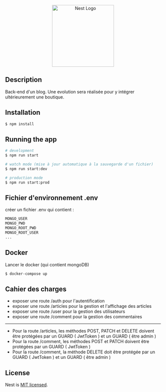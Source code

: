 <p align="center">
  <a href="http://nestjs.com/" target="blank"><img src="https://nestjs.com/img/logo-small.svg" width="200" alt="Nest Logo" /></a>
</p>

[circleci-image]: https://img.shields.io/circleci/build/github/nestjs/nest/master?token=abc123def456
[circleci-url]: https://circleci.com/gh/nestjs/nest

## Description

Back-end d'un blog.
Une evolution sera réalisée pour y intégrer ultérieurement une boutique.

## Installation

```bash
$ npm install
```

## Running the app

```bash
# development
$ npm run start

# watch mode (mise à jour automatique à la sauvegarde d'un fichier)
$ npm run start:dev

# production mode
$ npm run start:prod
```

## Fichier d'environnement .env

créer un fichier .env qui contient :

```bash
MONGO_USER
MONGO_PWD
MONGO_ROOT_PWD
MONGO_ROOT_USER
...
```

## Docker

Lancer le docker (qui contient mongoDB)
```bash
$ docker-compose up

```

## Cahier des charges

- exposer une route /auth pour l'autentification
- exposer une route /articles pour la gestion et l'affichage des articles
- exposer une route /user pour la gestion des utilisateurs
- exposer une route /comment pour la gestion des commentaires
---
- Pour la route /articles, les méthodes POST, PATCH et DELETE doivent être protégées par un GUARD ( JwtToken ) et un GUARD ( être admin )
- Pour la route /comment, les méthodes POST et PATCH doivent être protégées par un GUARD ( JwtToken )
- Pour la route /comment, la méthode DELETE doit être protégée par un GUARD ( JwtToken ) et un GUARD ( être admin )

## License

Nest is [MIT licensed](LICENSE).
